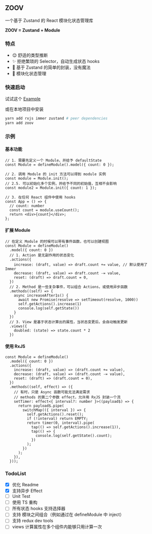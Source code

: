 ## ZOOV

一个基于 Zustand 的 React 模块化状态管理库

**ZOOV = Zustand + Module**

### 特点

- 😌 舒适的类型推断
- ✨ 拒绝繁琐的 Selector，自动生成状态 hooks
- 🍳 基于 Zustand 的简单的封装，没有魔法
- 🧮 模块化状态管理

### 快速启动

试试这个 [Example](https://codesandbox.io/s/zoov-example-vmv3p)

或在本地项目中安装

```sh
yarn add rxjs immer zustand # peer dependencies
yarn add zoov
```

### 示例

#### 基本功能

```tsx
// 1. 需要先定义一个 Module，并给予 defaultState
const Module = defineModule().model({ count: 0 });

// 2. 调用 Module 的 init 方法可以得到 module 实例
const module = Module.init();
// 2.5. 可以初始化多个实例，并给予不同的初始值，互相不会影响
const module2 = Module.init({ count: 1 });

// 3. 在任何 React 组件中使用 hooks
const App = () => {
  // count: number
  const count = module.useCount();
  return <div>{count}</div>;
};
```

#### 扩展 Module

```tsx
// 在定义 Module 的时候可以带有事件函数，也可以创建视图
const Module = defineModule()
  .model({ count: 0 })
  // 1. Action 是无副作用的状态变化
  .actions({
    increase: (draft, value) => draft.count += value, // 默认使用了 Immer
    decrease: (draft, value) => draft.count -= value,
    reset: (draft) => draft.count = 0,
  })
  // 2. Method 是一些复杂事件，可以组合 Actions，或使用异步函数
  .methods((self) => {
    async increaseAfter1s() {
      await new Promise(resolve => setTimeout(resolve, 1000))
      self.getActions().increase(1)
      console.log(self.getState())
    }
  })
  // 3. View 是基于状态计算出的属性，当状态变更后，会自动触发更新
  .views({
    doubled: (state) => state.count * 2
  })
```

#### 使用 RxJS

```tsx
const Module = defineModule()
  .model({ count: 0 })
  .actions({
    increase: (draft, value) => (draft.count += value),
    decrease: (draft, value) => (draft.count -= value),
    reset: (draft) => (draft.count = 0),
  })
  .methods((self, effect) => ({
    // 有时，只是 Async 函数可能无法满足需求
    // methods 的第二个参数 effect，允许用 RxJS 封装一个流
    setTimer: effect<{ interval?: number }>((payload$) => {
      return payload$.pipe(
        switchMap(({ interval }) => {
          self.getActions().reset();
          if (!interval) return EMPTY;
          return timer(0, interval).pipe(
            tap(() => self.getActions().increase(1)),
            tap(() => {
              console.log(self.getState().count);
            })
          );
        })
      );
    }),
  }));
```

### TodoList

- [x] 优化 Readme
- [x] 支持异步 Effect
- [ ] Unit Test
- [ ] 使用 TS 重构
- [ ] 所有状态 hooks 支持选择器
- [ ] 支持 模块之间组合（例如通过在 defineModule 中 inject）
- [ ] 支持 redux dev tools
- [ ] views 计算属性在多个组件内能够只用计算一次
